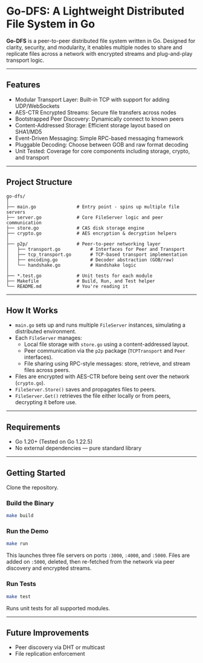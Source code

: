 # Go-DFS: A Lightweight Distributed File System in Go

**Go-DFS** is a peer-to-peer distributed file system written in Go. Designed for clarity, security, and modularity, it enables multiple nodes to share and replicate files across a network with encrypted streams and plug-and-play transport logic.

---

## Features

- Modular Transport Layer: Built-in TCP with support for adding UDP/WebSockets  
- AES-CTR Encrypted Streams: Secure file transfers across nodes  
- Bootstrapped Peer Discovery: Dynamically connect to known peers  
- Content-Addressed Storage: Efficient storage layout based on SHA1/MD5  
- Event-Driven Messaging: Simple RPC-based messaging framework  
- Pluggable Decoding: Choose between GOB and raw format decoding  
- Unit Tested: Coverage for core components including storage, crypto, and transport  

---

## Project Structure

```
go-dfs/
│
├── main.go               # Entry point - spins up multiple file servers
├── server.go             # Core FileServer logic and peer communication
├── store.go              # CAS disk storage engine
├── crypto.go             # AES encryption & decryption helpers
│
├── p2p/                  # Peer-to-peer networking layer
│   ├── transport.go           # Interfaces for Peer and Transport
│   ├── tcp_transport.go       # TCP-based transport implementation
│   ├── encoding.go            # Decoder abstraction (GOB/raw)
│   └── handshake.go           # Handshake logic
│
├── *.test.go             # Unit tests for each module
├── Makefile              # Build, Run, and Test helper
└── README.md             # You're reading it
```

---

## How It Works

- `main.go` sets up and runs multiple `FileServer` instances, simulating a distributed environment.
- Each `FileServer` manages:
  - Local file storage with `store.go` using a content-addressed layout.
  - Peer communication via the `p2p` package (`TCPTransport` and `Peer` interfaces).
  - File sharing using RPC-style messages: store, retrieve, and stream files across peers.
- Files are encrypted with AES-CTR before being sent over the network (`crypto.go`).
- `FileServer.Store()` saves and propagates files to peers.
- `FileServer.Get()` retrieves the file either locally or from peers, decrypting it before use.

---

## Requirements

- Go 1.20+ (Tested on Go 1.22.5)  
- No external dependencies — pure standard library

---

## Getting Started

Clone the repository.

### Build the Binary

```bash
make build
```

### Run the Demo

```bash
make run
```

This launches three file servers on ports `:3000`, `:4000`, and `:5000`. Files are added on `:5000`, deleted, then re-fetched from the network via peer discovery and encrypted streams.

### Run Tests

```bash
make test
```

Runs unit tests for all supported modules.

---

## Future Improvements

- Peer discovery via DHT or multicast  
- File replication enforcement  
